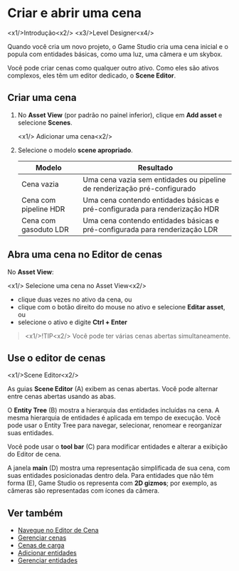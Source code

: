 # Criar e abrir uma cena

<x1\/>Introdução<x2\/>
<x3\/>Level Designer<x4\/>

Quando você cria um novo projeto, o Game Studio cria uma cena inicial e o popula com entidades básicas, como uma luz, uma câmera e um skybox.

Você pode criar cenas como qualquer outro ativo. Como eles são ativos complexos, eles têm um editor dedicado, o **Scene Editor**.

## Criar uma cena

1. No **Asset View** (por padrão no painel inferior), clique em **Add asset** e selecione **Scenes**.

   <x1\/> Adicionar uma cena<x2\/>

2. Selecione o modelo **scene apropriado**.

   | Modelo | Resultado |
   ---------|--------
   | Cena vazia | Uma cena vazia sem entidades ou pipeline de renderização pré-configurado |
   | Cena com pipeline HDR | Uma cena contendo entidades básicas e pré-configurada para renderização HDR |
   | Cena com gasoduto LDR | Uma cena contendo entidades básicas e pré-configurada para renderização LDR |

## Abra uma cena no Editor de cenas

No **Asset View**:

<x1\/> Selecione uma cena no Asset View<x2\/>

* clique duas vezes no ativo da cena, ou
* clique com o botão direito do mouse no ativo e selecione **Editar asset**, ou
* selecione o ativo e digite **Ctrl + Enter**

> <x1\/>!TIP<x2\/>
> Você pode ter várias cenas abertas simultaneamente.

## Use o editor de cenas

<x1\/>Scene Editor<x2\/>

As guias **Scene Editor** (A) exibem as cenas abertas. Você pode alternar entre cenas abertas usando as abas.

O **Entity Tree** (B) mostra a hierarquia das entidades incluídas na cena. A mesma hierarquia de entidades é aplicada em tempo de execução. Você pode usar o Entity Tree para navegar, selecionar, renomear e reorganizar suas entidades.

Você pode usar o **tool bar** (C) para modificar entidades e alterar a exibição do Editor de cena.

A janela **main** (D) mostra uma representação simplificada de sua cena, com suas entidades posicionadas dentro dela. Para entidades que não têm forma (E), Game Studio os representa com **2D gizmos**; por exemplo, as câmeras são representadas com ícones da câmera.

## Ver também

* [Navegue no Editor de Cena](navigate-in-the-scene-editor.md)
* [Gerenciar cenas](manage-scenes.md)
* [Cenas de carga](load-scenes.md)
* [Adicionar entidades](add-entities.md)
* [Gerenciar entidades](manage-entities.md)